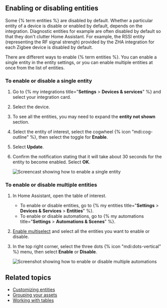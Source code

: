 ## Enabling or disabling entities

Some {% term entities %} are disabled by default. Whether a particular entity of a device is disable or enabled by default, depends on the integration. Diagnostic entities for example are often disabled by default so that they don't clutter Home Assistant. For example, the RSSI entity (representing the RF signal strengh) provided by the ZHA integration for each Zigbee device is disabled by default.

There are different ways to enable {% term entities %}. You can enable a single entity in the entity settings, or you can enable multiple entities at once from the list of entities.

### To enable or disable a single entity

1. Go to {% my integrations title="**Settings** > **Devices & services**" %} and select your integration card.
2. Select the device.
3. To see all the entities, you may need to expand the **entity not shown** section.
4. Select the entity of interest, select the cogwheel {% icon "mdi:cog-outline" %}, then select the toggle for **Enable**.
5. Select **Update**.
6. Confirm the notification stating that it will take about 30 seconds for the entity to become enabled. Select **OK**.

   ![Screencast showing how to enable a single entity](/images/docs/configuration/enable_entity.webp)

### To enable or disable multiple entities

1. In Home Assistant, open the table of interest.
   - To enable or disable entities, go to {% my entities title="**Settings** > **Devices & Services** > **Entities**" %}.
   - To enable or disable automations, go to {% my automations title="**Settings** > **Automations & Scenes**" %}.
2. [Enable multiselect](/docs/organizing/tables) and select all the entities you want to enable or disable.
3. In the top right corner, select the three dots {% icon "mdi:dots-vertical" %} menu, then select **Enable** or **Disable**.

   ![Screenshot showing how to enable or disable multiple automations](/images/organizing/enable_disable.png)

## Related topics

- [Customizing entities](/docs/configuration/customizing-devices/)
- [Grouping your assets](/docs/organizing/)
- [Working with tables](/docs/organizing/tables)
